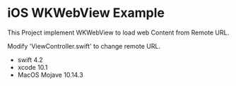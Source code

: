 # iOS WKWebView Example


This Project implement WKWebView to load web Content from Remote URL.

Modify 'ViewController.swift' to change remote URL.

- swift 4.2
- xcode 10.1
- MacOS Mojave 10.14.3
